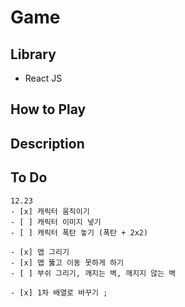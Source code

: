 # Game

## Library

-   React JS

## How to Play

## Description

## To Do

    12.23
    - [x] 캐릭터 움직이기
    - [ ] 캐릭터 이미지 넣기
    - [ ] 캐릭터 폭탄 놓기 (폭탄 + 2x2)

    - [x] 맵 그리기
    - [x] 맵 뚫고 이동 못하게 하기
    - [ ] 부쉬 그리기, 깨지는 벽, 깨지지 않는 벽

    - [x] 1차 배열로 바꾸기 ;
